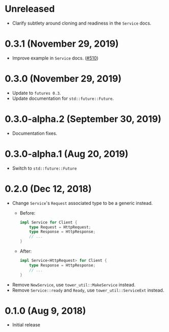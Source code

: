 # Unreleased

- Clarify subtlety around cloning and readiness in the `Service` docs.

# 0.3.1 (November 29, 2019)

- Improve example in `Service` docs. ([#510])

[#510]: https://github.com/tower-rs/tower/pull/510

# 0.3.0 (November 29, 2019)

- Update to `futures 0.3`.
- Update documentation for `std::future::Future`.

# 0.3.0-alpha.2 (September 30, 2019)

- Documentation fixes.

# 0.3.0-alpha.1 (Aug 20, 2019)

* Switch to `std::future::Future`

# 0.2.0 (Dec 12, 2018)

* Change `Service`'s `Request` associated type to be a generic instead.
  * Before:

    ```rust
    impl Service for Client {
        type Request = HttpRequest;
        type Response = HttpResponse;
        // ...
    }
    ```
  * After:

    ```rust
    impl Service<HttpRequest> for Client {
        type Response = HttpResponse;
        // ...
    }
    ```
* Remove `NewService`, use `tower_util::MakeService` instead.
* Remove `Service::ready` and `Ready`, use `tower_util::ServiceExt` instead.

# 0.1.0 (Aug 9, 2018)

* Initial release
